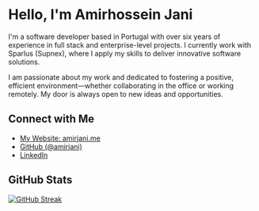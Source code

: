 # Hello, I'm **Amirhossein Jani**

I'm a software developer based in Portugal with over six years of experience in full stack and enterprise-level projects. I currently work with Sparlus (Supnex), where I apply my skills to deliver innovative software solutions.

I am passionate about my work and dedicated to fostering a positive, efficient environment—whether collaborating in the office or working remotely. My door is always open to new ideas and opportunities.

## Connect with Me

- [My Website: amirjani.me](https://amirjani.me/)
- [GitHub (@amirjani)](https://github.com/amirjani)
- [LinkedIn](https://linkedin.com/in/amir-jani)

## GitHub Stats

[![GitHub Streak](https://streak-stats.demolab.com?user=amirjani&theme=nord&hide_border=true&date_format=j%20M%5B%20Y%5D)](https://git.io/streak-stats)

